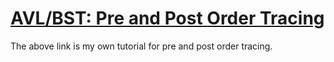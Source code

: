 # [AVL/BST: Pre and Post Order Tracing](https://youtu.be/pMC5Xq03CGo)

The above link is my own tutorial for pre and post order tracing.

